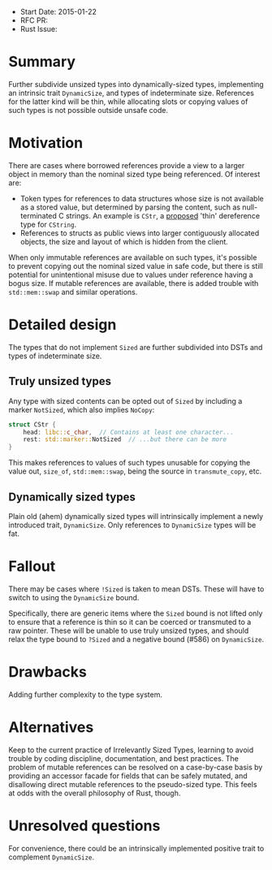 - Start Date: 2015-01-22
- RFC PR:
- Rust Issue:

# Summary

Further subdivide unsized types into dynamically-sized types, implementing
an intrinsic trait `DynamicSize`, and types of indeterminate size. References
for the latter kind will be thin, while allocating slots or copying values
of such types is not possible outside unsafe code.

# Motivation

There are cases where borrowed references provide a view to a larger object
in memory than the nominal sized type being referenced. Of interest are:

- Token types for references to data structures whose size is not available as
  a stored value, but determined by parsing the content, such as
  null-terminated C strings. An example is `CStr`, a
  [proposed](https://github.com/rust-lang/rfcs/pull/592) 'thin' dereference
  type for `CString`.
- References to structs as public views into larger contiguously allocated
  objects, the size and layout of which is hidden from the client.

When only immutable references are available on such types, it's possible
to prevent copying out the nominal sized value in safe code, but there is
still potential for unintentional misuse due to values under reference having
a bogus size.
If mutable references are available, there is added trouble with
`std::mem::swap` and similar operations.

# Detailed design

The types that do not implement `Sized` are further subdivided into DSTs
and types of indeterminate size.

## Truly unsized types

Any type with sized contents can be opted out of `Sized` by including
a marker `NotSized`, which also implies `NoCopy`:
```rust
struct CStr {
    head: libc::c_char,  // Contains at least one character...
    rest: std::marker::NotSized  // ...but there can be more
}
```

This makes references to values of such types unusable for copying
the value out, `size_of`, `std::mem::swap`, being the source in
`transmute_copy`, etc.

## Dynamically sized types

Plain old (ahem) dynamically sized types will intrinsically implement
a newly introduced trait, `DynamicSize`. Only references to `DynamicSize`
types will be fat.

# Fallout

There may be cases where `!Sized` is taken to mean DSTs. These will have to
switch to using the `DynamicSize` bound.

Specifically, there are generic items where the `Sized` bound is not
lifted only to ensure that a reference is thin so it can be coerced or
transmuted to a raw pointer. These will be unable to use truly unsized types,
and should relax the type bound to `?Sized` and a negative bound (#586)
on `DynamicSize`.

# Drawbacks

Adding further complexity to the type system.

# Alternatives

Keep to the current practice of Irrelevantly Sized Types, learning to avoid
trouble by coding discipline, documentation, and best practices. The problem
of mutable references can be resolved on a case-by-case basis by providing
an accessor facade for fields that can be safely mutated, and disallowing
direct mutable references to the pseudo-sized type. This feels at odds
with the overall philosophy of Rust, though.

# Unresolved questions

For convenience, there could be an intrinsically implemented positive trait
to complement `DynamicSize`.
